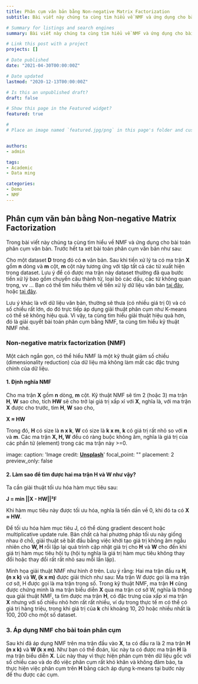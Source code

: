 ```yaml
---
title: Phân cụm văn bản bằng Non-negative Matrix Factorization
subtitle: Bài viết này chúng ta cùng tìm hiểu về NMF và ứng dụng cho bài toán phân cụm văn bản.

# Summary for listings and search engines
summary: Bài viết này chúng ta cùng tìm hiểu về NMF và ứng dụng cho bài toán phân cụm văn bản.

# Link this post with a project
projects: []

# Date published
date: "2021-04-30T00:00:00Z"

# Date updated
lastmod: "2020-12-13T00:00:00Z"

# Is this an unpublished draft?
draft: false

# Show this page in the Featured widget?
featured: true

# 
# Place an image named `featured.jpg/png` in this page's folder and customize its options here.


authors:
- admin

tags:
- Academic
- Data ming

categories:
- Demo
- NMF
---
```


## Phân cụm văn bản bằng Non-negative Matrix Factorization

Trong bài viết này chúng ta cùng tìm hiểu về NMF và ứng dụng cho bài toán phân cụm văn bản. 
Trước hết ta xét bài toán phân cụm văn bản như sau: 

Cho một dataset **D** trong đó có **n** văn bản. Sau khi tiền xử lý ta có ma trận **X** gồm **n** dòng và **m** cột, **m** cột này tương ứng với tập tất cả các từ xuất hiện trong dataset. Lưu ý để có được ma trận này dataset thường đã qua bước tiền xử lý bao gồm chuyển câu thành từ, loại bỏ các dấu, các từ không quan trọng, vv ... Bạn có thể tìm hiểu thêm về tiền xử lý dữ liệu văn bản [tại đây](https://towardsdatascience.com/machine-learning-text-processing-1d5a2d638958), hoặc [tại đây](https://www.kdnuggets.com/2017/12/general-approach-preprocessing-text-data.html).

Lưu ý khác là với dữ liệu văn bản, thường sẽ thưa (có nhiều giá trị 0) và có số chiều rất lớn, do đó trực tiếp áp dụng giải thuật phân cụm như K-means có thể sẽ không hiệu quả. Vì vậy, ta cùng tìm hiểu giải thuật hiệu quả hơn, đó là giải quyết bài toán phân cụm bằng NMF, ta cùng tìm hiểu kỹ thuật NMF nhé. 

### Non-negative matrix factorization (NMF)
Một cách ngắn gọn, có thể hiểu NMF là một kỹ thuật giảm số chiều (dimensionality reduction) của dữ liệu mà không làm mất các đặc trưng chính của dữ liệu. 

#### 1.	Định nghĩa NMF
Cho ma trận **X** gồm **n** dòng, **m** cột. Kỹ thuật NMF sẽ tìm 2 (hoặc 3) ma trận **H**, **W** sao cho, tích **HW** sẽ cho trở lại giá trị xấp xỉ với **X**, nghĩa là, với ma trận **X** được cho trước, tìm **H**, **W** sao cho, 

**X ≈ HW**

Trong đó, **H** có size là **n x k**, **W** có size là **k x m**, **k**  có giá trị rất nhỏ so với **n** và **m**. Các ma trận **X, H, W** đều có ràng buộc không âm, nghĩa là giá trị của các phần tử (element) trong các ma trận này >=0. 

image:
  caption: 'Image credit: [**Unsplash**](https://unsplash.com/photos/CpkOjOcXdUY)'
  focal_point: ""
  placement: 2
  preview_only: false

#### 2.	Làm sao để tìm được hai ma trận H và W như vậy?
Ta cần giải thuật tối ưu hóa hàm mục tiêu sau:

 **J = min ||X - HW||²F**

Khi hàm mục tiêu này được tối ưu hóa, nghĩa là tiến dần về 0, khi đó ta có **X ≈ HW**. 

Để tối ưu hóa hàm mục tiêu J, có thể dùng gradient descent hoặc multiplicative update rule. 
Bản chất cả hai phương pháp tối ưu này giống nhau ở chỗ, giải thuật sẽ bắt đầu bằng việc khởi tạo giá trị không âm ngẫu nhiên cho **W, H** rồi lặp lại quá trình cập nhật giá trị cho **H** và **W** cho đến khi giá trị hàm mục tiêu hội tụ (hội tụ nghĩa là giá trị hàm mục tiêu không thay đổi hoặc thay đổi rất rất nhỏ sau mỗi lần lặp). 

Minh họa giải thuật NMF như hình ở trên.
Lưu ý rằng: 
Hai ma trận đầu ra **H**, **(n x k)** và **W, (k x m)** được giải thích như sau: Ma trận W được gọi là ma trận cơ sở, H được gọi là ma trận trọng số. Trong kỹ thuật NMF, ma trận **H** cũng được chứng minh là ma trận biểu diễn **X** qua ma trận cơ sở W, nghĩa là thông qua giải thuật NMF, ta tìm được ma trận **H**, có đặc trưng của xấp xỉ ma trận **X** nhưng với số chiều nhỏ hơn rất rất nhiều, ví dụ trong thực tế m có thể có giá trị hàng triệu, trong khi giá trị của **k** chỉ khoảng 10, 20 hoặc nhiều nhất là 100, 200 cho một số dataset. 

### 3. Áp dụng NMF cho bài toán phân cụm
Sau khi đã áp dụng NMF trên ma trận đầu vào **X**, ta có đầu ra là 2 ma trận **H** **(n x k)** và **W (k x m)**. Như bạn có thể đoán, lúc này ta có được ma trận **H** là ma trận biểu diễn **X**. Lúc này thay vì thực hiện phân cụm trên dữ liệu gốc với số chiều cao và do đó việc phân cụm rất khó khăn và không đảm bảo, ta thực hiện việc phân cụm trên **H** bằng cách áp dụng k-means tại bước này để thu được các cụm. 





